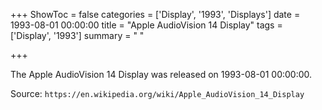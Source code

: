 +++
ShowToc = false
categories = ['Display', '1993', 'Displays']
date = 1993-08-01 00:00:00
title = "Apple AudioVision 14 Display"
tags = ['Display', '1993']
summary = " "

+++

The Apple AudioVision 14 Display was released on 1993-08-01 00:00:00.

Source: `https://en.wikipedia.org/wiki/Apple_AudioVision_14_Display`
